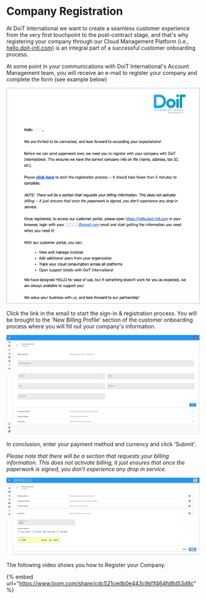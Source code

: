# Company Registration

At DoiT International we want to create a seamless customer experience from the very first touchpoint to the post-contract stage, and that's why registering your company through our Cloud Management Platform \(i.e., [hello.doit-intl.com\)](https://hello.doit-intl.com/) is an integral part of a successful customer onboarding process. 

At some point in your communications with DoiT International's Account Management team, you will receive an e-mail to register your company and complete the form \(see example below\)

![](../.gitbook/assets/company-registration-email.png)

Click the link in the email to start the sign-in & registration process. You will be brought to the 'New Billing Profile' section of the customer onboarding process where you will fill out your company's information.

![](../.gitbook/assets/create-new-billing-profile-2-.png)

In conclusion, enter your payment method and currency and click 'Submit'.

_Please note that there will be a section that requests your billing information. This does not activate billing, it just ensures that once the paperwork is signed, you don’t experience any drop in service._

![](../.gitbook/assets/submit-new-billing-profile.png)

The following video shows you how to Register your Company.

{% embed url="https://www.loom.com/share/cdc521cedb0e443c9d1f464fd8d53d8c" %}


